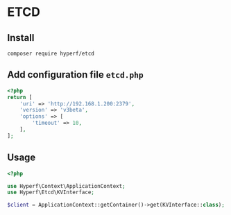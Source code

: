 # ETCD

## Install

```
composer require hyperf/etcd
```

## Add configuration file `etcd.php`

```php
<?php
return [
    'uri' => 'http://192.168.1.200:2379',
    'version' => 'v3beta',
    'options' => [
        'timeout' => 10,
    ],
];
```

## Usage

```php
<?php

use Hyperf\Context\ApplicationContext;
use Hyperf\Etcd\KVInterface;

$client = ApplicationContext::getContainer()->get(KVInterface::class);
```
